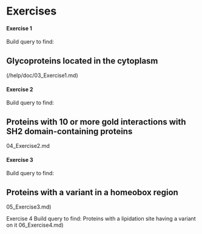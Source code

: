 # Exercises

#### Exercise 1
Build query to find:
## Glycoproteins located in the cytoplasm
(/help/doc/03_Exercise1.md)


#### Exercise 2
Build query to find:
## Proteins with 10 or more gold interactions with SH2 domain-containing proteins
04_Exercise2.md

#### Exercise 3
Build query to find:
## Proteins with a variant in a homeobox region
05_Exercise3.md)

Exercise 4
Build query to find:
Proteins with a lipidation site having a variant on it
06_Exercise4.md)


